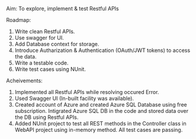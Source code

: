 ﻿Aim: To explore, implement & test Restful APIs

Roadmap:
1. Write clean Restful APIs.
2. Use swagger for UI.
3. Add Database context for storage.
4. Introduce Autharization & Authentication (OAuth/JWT tokens) to access the data.
5. Write a testable code.
6. Write test cases using NUnit.
 

Acheivements:
1. Implemented all Restful APIs while resolving occured Error.
2. Used Swagger UI (In-built facility was available).
3. Created account of Azure and created Azure SQL Database using free subscription. 
   Intigrated Azure SQL DB in the code and stored data over the DB using Restful APIs. 
4. Added NUnit project to test all REST methods in the Controller class in WebAPI project 
   using in-memory method. All test cases are passing.